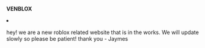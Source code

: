 <b>VENBLOX</b>
<li>
<p>hey! we are a new roblox related website that is in the works. We will update slowly so please be patient! thank you - Jaymes</p>
